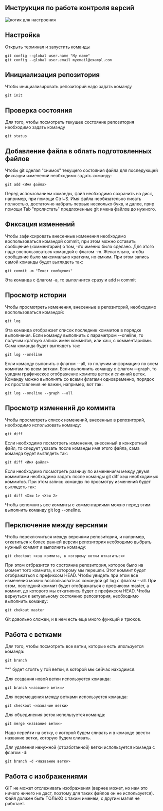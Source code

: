 ## **Инструкция по работе контроля версий** ##
![котик для настроения](cat.jpeg)

## Настройка ##
Открыть терминал и запустить команды

    git config --global user.name "My name"
    git config --global user.email myemail@exampl.com
## Инициализация репозитория ##
Чтобы инициализировать репозиторий надо задать команду 
    
    git init
## Проверка состояния ##
Для того, чтобы посмотреть текущее состояние репозитория необходимо задать команду

    git status

## Добавление файла в облать подготовленных файлов ##
Чтобы git сделал "снимок" текущего состояния файла для последующей фиксации изменений необходимо задать команду:

    git add <Имя файла> 
Перед испоьзованием команды, файл необходимо сохранить на диск, например, при помощи Ctrl+S. Имя файла необязательно писать полностью, достаточно набрать первые несколько букв, и далее, прир помощи Tab "пролистать" предложенные git имена файлов до нужного.

## Фиксация изменений ##
Чтобы зафиксировать внесенные изменения необходимо воспользоваться командой commit, при этом можно оставить сообщение (комментарий) о том, что именно было сделано. Для этого надо воспользоваться командой с флагом -m. Желательно, чтобы сообщение было максимально кратким, но емким. При этом запись самой команды будет выглядеть так:

    git commit -m "Текст сообщения"
Эта команда с флагом -a, то выполнится сразу и add и commit
## Просмотр истории ##
Чтобы просмотреть изменения, внесенные в репозиторий, необходимо воспользоваться командой:

    git log
Эта команда отображает список последник коммитов в порядке выполнения.
Если команду выполнить с параметром --oneline, то получим краткую запись имен коммитов, или хэш, с комментариями. Сама команда будет выглядеть так:

    git log --oneline
Если команду выпонить с флагом --all, то получим информацию по всем комитам по всем веткам. Если выполнить команду с флагом --graph, то увидим графическое отображение комитов веток и слияний веток. Команду можно выполнять со всеми флагами одновременно, порядок их проставления не важен, например, вот так:

    git log --oneline --graph --all

## Просмотр изменений до коммита ##
Чтобы просмотреть список изменений, внесенных в репозиторий, необходимо использовать команду:

    git diff
Если необходимо посмотреть изменения, внесенный в конкретный файл, то следует указать после команды имя этого файла, сама команда будет выглядеть так:

    git diff <Имя файла>
Если необходимо посмотреть разницу по изменениям между двумя коммитами необходимо задать после команды git diff хэш необходимых коммитов. При этом запись команды по просмотру изменений будет выглядеть так:

    git diff <Хэш 1> <Хэш 2>
Чтобы вспомнить все коммиты с комментариями можно перед этим выполнить команду git log --oneline.
## Перключение между версиями ##
Чтобы переключиться между версиями репозитория, и например, откатиться к более ранней версии репозитория необходимо выбрать нужный коммит и выполнить команду:

    git checkout <хэш коммита, к которому хотим откатиться>
При этом отбразится то состояние репозитория, которое было на момент того коммита, к которому мы перешли. Этот коммит будет отображаться с префиксом HEAD. Чтобы увидеть при этом все изменения можно воспользоваться командой git log с флагом --all. При этом, последний коммит будет отображаться с префиксом master, а коммит, до которого мы откатились будет с префиксом HEAD.
Чтобы вернуться к актуальному состоянию репозитория, необходимо выполнить команду:

    git chekout master
Git довольно сложен, и в нем есть еще много функций и трюков.

## Работа с ветками ##

Для того, чтобы посмотреть все ветки, которые есть ипользуется команда:

    git branch
"*" будет стоять у той ветки, в которой мы сейчас находимся.

Для создания новой ветки используется команда:

    git branch <название ветки>
Для перемещения между ветками используется команда:

    git checkout <название ветки>
Для объединения веток используется команда:

    git merge <название ветки>
Надо перейти на ветку, с которой будем сливать и в команде ввести название ветки, которую будем сливать.

Для удаления ненужной (отработанной) ветки используется команда с флагом -d:

    git branch -d <Название ветки>
## Работа с изображениями
GIT не может отслеживать изображения (вернее может, но нам это ничего ничего не даст, поэтому для таких файлов он не используется). 
Файл должен быть ТОЛЬКО с таким именем, с другим магия не работает.      




